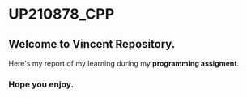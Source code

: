 # UP210878_CPP
## Welcome to Vincent Repository.
Here's my report of my learning during my **programming assigment**.
### Hope you enjoy.

